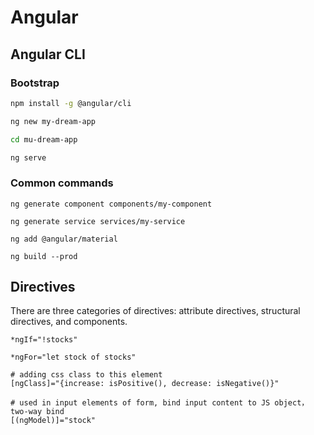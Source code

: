 # Angular

## Angular CLI

### Bootstrap

```bash
npm install -g @angular/cli

ng new my-dream-app

cd mu-dream-app

ng serve
```

### Common commands

```
ng generate component components/my-component

ng generate service services/my-service

ng add @angular/material

ng build --prod
```

## Directives

There are three categories of directives: attribute directives, structural directives, and components.

```
*ngIf="!stocks"

*ngFor="let stock of stocks"

# adding css class to this element
[ngClass]="{increase: isPositive(), decrease: isNegative()}"

# used in input elements of form, bind input content to JS object，two-way bind
[(ngModel)]="stock"
```